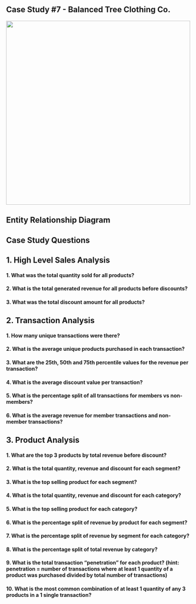 ## Case Study #7 - Balanced Tree Clothing Co. 

<img src="https://8weeksqlchallenge.com/images/case-study-designs/7.png" style="height:500px; width:500px"/>

## Entity Relationship Diagram 

## Case Study Questions

## 1. High Level Sales Analysis
#### 1. What was the total quantity sold for all products?
#### 2. What is the total generated revenue for all products before discounts?
#### 3. What was the total discount amount for all products?

## 2. Transaction Analysis
#### 1. How many unique transactions were there?
#### 2. What is the average unique products purchased in each transaction?
#### 3. What are the 25th, 50th and 75th percentile values for the revenue per transaction?
#### 4. What is the average discount value per transaction?
#### 5. What is the percentage split of all transactions for members vs non-members?
#### 6. What is the average revenue for member transactions and non-member transactions?

## 3. Product Analysis
#### 1. What are the top 3 products by total revenue before discount?
#### 2. What is the total quantity, revenue and discount for each segment?
#### 3. What is the top selling product for each segment?
#### 4. What is the total quantity, revenue and discount for each category?
#### 5. What is the top selling product for each category?
#### 6. What is the percentage split of revenue by product for each segment?
#### 7. What is the percentage split of revenue by segment for each category?
#### 8. What is the percentage split of total revenue by category?
#### 9. What is the total transaction “penetration” for each product? (hint: penetration = number of transactions where at least 1 quantity of a product was purchased divided by total number of transactions)
#### 10. What is the most common combination of at least 1 quantity of any 3 products in a 1 single transaction?








